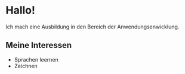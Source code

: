 # Hallo!
Ich mach eine Ausbildung in den Bereich der Anwendungsenwicklung.
## Meine Interessen
- Sprachen leernen
- Zeichnen 